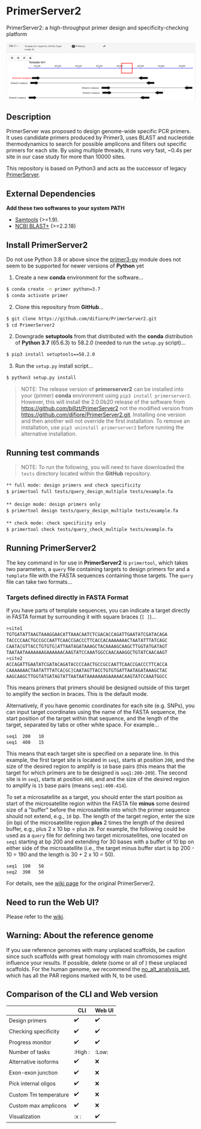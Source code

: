 # PrimerServer2
PrimerServer2: a high-throughput primer design and specificity-checking platform

![screenshot](https://raw.githubusercontent.com/billzt/figure/master/PrimerServer-UI-typeA.png) 

## Description

PrimerServer was proposed to design genome-wide specific PCR primers. It uses candidate primers produced by Primer3, uses BLAST and nucleotide thermodynamics to search for possible amplicons and filters out specific primers for each site. By using multiple threads, it runs very fast, ~0.4s per site in our case study for more than 10000 sites.

This repository is based on Python3 and acts as the successor of legacy [PrimerServer](https://github.com/billzt/PrimerServer).

## External Dependencies

**Add these two softwares to your system PATH**

* [Samtools](https://www.htslib.org/) (>=1.9).
* [NCBI BLAST+](https://blast.ncbi.nlm.nih.gov/Blast.cgi) (>=2.2.18)

## Install **PrimerServer2**

Do not use Python 3.8 or above since the [primer3-py](https://pypi.org/project/primer3-py/) module does not seem to be supported for newer versions of **Python** yet

1. Create a new **conda** environment for the software...

```bash
$ conda create -n primer python=3.7
$ conda activate primer
```

2. Clone this repository from **GitHub**...

```bash
$ git clone https://github.com/difiore/PrimerServer2.git
$ cd PrimerServer2
```

2. Downgrade **setuptools** from that distributed with the **conda** distribution of **Python 3.7** (65.6.3) to 58.2.0 (needed to run the `setup.py` script)...

```bash
$ pip3 install setuptools==58.2.0
```
3. Run the `setup.py` install script...

```bash
$ python3 setup.py install
```

> NOTE: The release version of **primerserver2** can be installed into your (primer) **conda** environment using `pip3 install primerserver2`. However, this will install the 2.0.0b20 release of the software from https://github.com/billzt/PrimerServer2 not the modified version from https://github.com/difiore/PrimerServer2.git. Installing one version and then another will not override the first installation. To remove an installation, use `pip3 uninstall primerserver2` before running the alternative installation.

## Running test commands

> NOTE: To run the following, you will need to have downloaded the `tests` directory located within the **GitHub** repository.

```bash
** full mode: design primers and check specificity
$ primertool full tests/query_design_multiple tests/example.fa

** design mode: design primers only
$ primertool design tests/query_design_multiple tests/example.fa

** check mode: check specificity only
$ primertool check tests/query_check_multiple tests/example.fa
```

## Running **PrimerServer2**

The key command in for use in **PrimerServer2** is `primertool`, which takes two parameters, a `query` file containing targets to design primers for and a `template` file with the FASTA sequences containing those targets. The `query` file can take two formats...

### Targets defined directly in FASTA Format

If you have parts of template sequences, you can indicate a target directly in FASTA format by surrounding it with square braces (`[ ]`)...

```
>site1
TGTGATATTAAGTAAAGGAACATTAAACAATCTCGACACCAGATTGAATATCGATACAGA
TACCCCAACTGCCGCCAATTCAACCGACCCTTCACCACAAAAAAACTAATATTTATCAGC
CAATA[GTTACCTGTGTG]ATTAATAGATAAAGCTACAAAAGCAAGCTTGGTATGATAGT
TAATAATAAAAAAAGAAAAAACAAGTATCCAAATGGCCAACAAAGGCTGTATCAACAAGT
>site2
ACCAGATTGAATATCGATACAGATACCCCAACTGCCGCCAATTCAACCGACCCTTCACCA
CAAAAAAACTAATATTTATCA[GC]CAATAGTTACCTGTGTGATTAATAGATAAAGCTAC
AAGCAAGCTTGGTATGATAGTATTAATAATAAAAAAAGAAAAACAAGTATCCAAATGGCC
```
This means primers that primers should be designed outside of this target to amplify the section in braces. This is the default mode.

Alternatively, if you have genomic coordinates for each site (e.g. SNPs), you can input target coordinates using the name of the FASTA sequence, the start position of the target within that sequence, and the length of the target, separated by tabs or other white space. For example...

```
seq1  200   10
seq1  400   15
```

This means that each target site is specified on a separate line. In this example, the first target site is located in `seq1`, starts at position `200`, and the size of the desired region to amplify is `10` base pairs (this means that the target for which primers are to be designed is `seq1:200-209`). The second site is in `seq1`, starts at position `400`, and and the size of the desired region to amplify is `15` base pairs (means `seq1:400-414`).

To set a microsatellite as a target, you should enter the start position as start of the microsatellite region within the FASTA file **minus** some desired size of a "buffer" before the microsatellite into which the primer sequence should not extend, e.g., `10` bp. The length of the target region, enter the size (in bp) of the microsatellite region **plus** 2 times the length of the desired buffer, e.g., plus 2 x 10 bp = plus `20`. For example, the following could be used as a `query` file for defining two target microsatellites, one located on `seq1` starting at bp 200 and extending for 30 bases with a buffer of 10 bp on either side of the microsatellite (i.e., the target minus buffer start is bp 200 - 10 = 190 and the length is 30 + 2 x 10 = 50).

```
seq1  190   50
seq2  390   50
```

For details, see the [wiki page](https://github.com/billzt/PrimerServer2/wiki) for the original PrimerServer2.

## Need to run the Web UI?

Please refer to the [wiki](https://github.com/billzt/PrimerServer2/wiki).

## Warning: About the reference genome
If you use reference genomes with many unplaced scaffolds, be caution since such scaffolds with great homology with main chromosomes might influence your results.
If possible, delete (some or all of ) these unplaced scaffolds.
For the human genome, we recommend the [no_alt_analysis_set](https://hgdownload.soe.ucsc.edu/goldenPath/hg19/bigZips/analysisSet/), which has all the PAR regions marked with N, to be used.

## Comparison of the CLI and Web version
|                       | CLI              | Web UI             |
| ----                  | ----             | ----               |
| Design primers        |:heavy_check_mark:| :heavy_check_mark: |
| Checking specificity  |:heavy_check_mark:| :heavy_check_mark: |
| Progress monitor      |:heavy_check_mark:| :heavy_check_mark: |
| Number of tasks       |:High            :| :Low:              |
| Alternative isoforms  |:heavy_check_mark:| :x:                |
| Exon-exon junction    |:heavy_check_mark:| :x:                |
| Pick internal oligos  |:heavy_check_mark:| :x:                |
| Custom Tm temperature |:heavy_check_mark:| :x:                |
| Custom max amplicons  |:heavy_check_mark:| :x:                |
| Visualization         |:x               :| :heavy_check_mark: |

